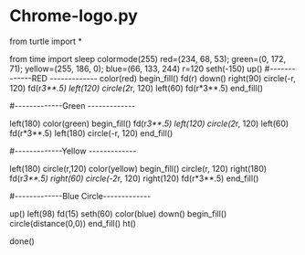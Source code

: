 # Chrome-logo.py

from turtle import * 

from time import sleep
colormode(255) 
red=(234, 68, 53); green=(0, 172, 71); yellow=(255, 186, 0); 
blue=(66, 133, 244)
r=120 
seth(-150) 
up() 
#-------------RED -------------
color(red) 
begin_fill() 
fd(r) 
down() 
right(90) 
circle(-r, 120) 
fd(r*3**.5) 
left(120) 
circle(2*r, 120) 
left(60) 
fd(r*3**.5)
end_fill()

#-------------Green -------------

left(180) 
color(green) 
begin_fill()
fd(r*3**.5)
left(120) 
circle(2*r, 120) 
left(60) 
fd(r*3**.5)
left(180) 
circle(-r, 120) 
end_fill() 

#-------------Yellow -------------

left(180) 
circle(r,120)
color(yellow) 
begin_fill()
circle(r, 120)
right(180) 
fd(r*3**.5)
right(60) 
circle(-2*r, 120) 
right(120) 
fd(r*3**.5)
end_fill()

#-------------Blue Circle-------------

up() 
left(98) 
fd(15) 
seth(60) 
color(blue) 
down() 
begin_fill()
circle(distance(0,0)) 
end_fill() 
ht() 

done()
